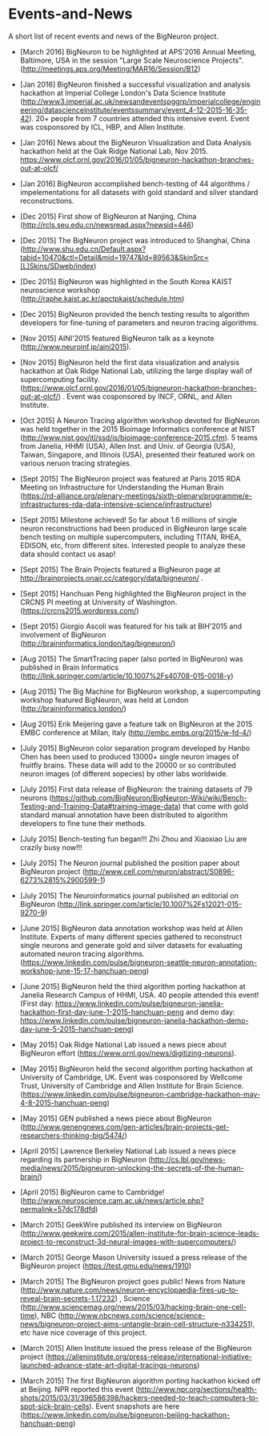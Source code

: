 # Events-and-News

A short list of recent events and news of the BigNeuron project.

* [March 2016] BigNeuron to be highlighted at APS'2016 Annual Meeting, Baltimore, USA in the session "Large Scale Neuroscience Projects". (http://meetings.aps.org/Meeting/MAR16/Session/B12)

* [Jan 2016] BigNeuron finished a successful visualization and analysis hackathon at Imperial College London's Data Science Institute (http://www3.imperial.ac.uk/newsandeventspggrp/imperialcollege/engineering/datascienceinstitute/eventssummary/event_4-12-2015-16-35-42). 20+ people from 7 countries attended this intensive event. Event was cosponsored by ICL, HBP, and Allen Institute.

* [Jan 2016] News about the BigNeuron Visualization and Data Analysis hackathon held at the Oak Ridge National Lab, Nov 2015. https://www.olcf.ornl.gov/2016/01/05/bigneuron-hackathon-branches-out-at-olcf/

* [Jan 2016] BigNeuron accomplished bench-testing of 44 algorithms / impelementations for all datasets with gold standard and silver standard reconstructions.

* [Dec 2015] First show of BigNeuron at Nanjing, China (http://rcls.seu.edu.cn/newsread.aspx?newsid=446)

* [Dec 2015] The BigNeuron project was introduced to Shanghai, China (http://www.shu.edu.cn/Default.aspx?tabid=10470&ctl=Detail&mid=19747&Id=89563&SkinSrc=[L]Skins/SDweb/index) 

* [Dec 2015] BigNeuron was highlighted in the South Korea KAIST neuroscience workshop (http://raphe.kaist.ac.kr/apctpkaist/schedule.htm)

* [Dec 2015] BigNeuron provided the bench testing results to algorithm developers for fine-tuning of parameters and neuron tracing algorithms.

* [Nov 2015] AINI'2015 featured BigNeuron talk as a keynote (http://www.neuroinf.jp/aini2015).

* [Nov 2015] BigNeuron held the first data visualization and analysis hackathon at Oak Ridge National Lab, utilizing the large display wall of supercomputing facility. (https://www.olcf.ornl.gov/2016/01/05/bigneuron-hackathon-branches-out-at-olcf/) . Event was cosponsored by INCF, ORNL, and Allen Institute.

* [Oct 2015] A Neuron Tracing algorithm workshop devoted for BigNeuron was held together in the 2015 Bioimage Informatics conference at NIST (http://www.nist.gov/itl/ssd/is/bioimage-conference-2015.cfm). 5 teams from Janelia, HHMI (USA), Allen Inst. and Univ. of Georgia (USA), Taiwan, Singapore, and Illinois (USA), presented their featured work on various neruon tracing strategies.

* [Sept 2015] The BigNeuron project was featured at Paris 2015 RDA Meeting on Infrastructure for Understanding the Human Brain (https://rd-alliance.org/plenary-meetings/sixth-plenary/programme/e-infrastructures-rda-data-intensive-science/infrastructure)

* [Sept 2015] Milestone achieved! So far about 1.6 millions of single neuron reconstructions had been produced in BigNeuron large scale bench testing on multiple supercomputers, including TITAN, RHEA, EDISON, etc, from different sites. Interested people to analyze these data should contact us asap! 

* [Sept 2015] The Brain Projects featured a BigNeuron page at http://brainprojects.onair.cc/category/data/bigneuron/ .

* [Sept 2015] Hanchuan Peng highlighted the BigNeuron project in the CRCNS PI meeting at University of Washington. (https://crcns2015.wordpress.com/)

* [Sept 2015] Giorgio Ascoli was featured for his talk at BIH'2015 and involvement of BigNeuron (http://braininformatics.london/tag/bigneuron/)

* [Aug 2015] The SmartTracing paper (also ported in BigNeuron) was published in Brain Informatics (http://link.springer.com/article/10.1007%2Fs40708-015-0018-y)

* [Aug 2015] The Big Machine for BigNeuron workshop, a supercomputing workshop featured BigNeuron, was held at London (http://braininformatics.london/)

* [Aug 2015] Erik Meijering gave a feature talk on BigNeuron at the 2015 EMBC conference at Milan, Italy (http://embc.embs.org/2015/w-fd-4/)

* [July 2015] BigNeuron color separation program developed by Hanbo Chen has been used to produced 13000+ single neuron images of fruitfly brains. These data will add to the 20000 or so contributed neuron images (of different sopecies) by other labs worldwide.

* [July 2015] First data release of BigNeuron: the training datasets of 79 neurons (https://github.com/BigNeuron/BigNeuron-Wiki/wiki/Bench-Testing-and-Training-Data#training-image-data) that come with gold standard manual annotation have been distributed to algorithm developers to fine tune their methods.

* [July 2015] Bench-testing fun began!!! Zhi Zhou and Xiaoxiao Liu are crazily busy now!!!

* [July 2015] The Neuron journal published the position paper about BigNeuron project (http://www.cell.com/neuron/abstract/S0896-6273%2815%2900599-1) 

* [July 2015] The Neuroinformatics journal published an editorial on BigNeuron  (http://link.springer.com/article/10.1007%2Fs12021-015-9270-9)

* [June 2015] BigNeuron data annotation workshop was held at Allen Institute. Experts of many different species gathered to reconstruct single neurons and generate gold and silver datasets for evaluating automated neuron tracing algorithms. (https://www.linkedin.com/pulse/bigneuron-seattle-neuron-annotation-workshop-june-15-17-hanchuan-peng) 

* [June 2015] BigNeuron held the third algorithm porting hackathon at Janelia Research Campus of HHMI, USA. 40 people attended this event! (First day: https://www.linkedin.com/pulse/bigneuron-janelia-hackathon-first-day-june-1-2015-hanchuan-peng and demo day: https://www.linkedin.com/pulse/bigneuron-janelia-hackathon-demo-day-june-5-2015-hanchuan-peng)

* [May 2015] Oak Ridge National Lab issued a news piece about BigNeuron effort (https://www.ornl.gov/news/digitizing-neurons). 

* [May 2015] BigNeuron held the second algorithm porting hackathon at University of Cambridge, UK. Event was cosponsored by Wellcome Trust, University of Cambridge and Allen Institute for Brain Science. (https://www.linkedin.com/pulse/bigneuron-cambridge-hackathon-may-4-8-2015-hanchuan-peng)

* [May 2015] GEN published a news piece about BigNeuron (http://www.genengnews.com/gen-articles/brain-projects-get-researchers-thinking-big/5474/)

* [April 2015] Lawrence Berkeley National Lab issued a news piece regarding its partnership in BigNeuron (http://cs.lbl.gov/news-media/news/2015/bigneuron-unlocking-the-secrets-of-the-human-brain/)

* [April 2015] BigNeuron came to Cambridge! (http://www.neuroscience.cam.ac.uk/news/article.php?permalink=57dc178dfd)

* [March 2015] GeekWire published its interview on BigNeuron (http://www.geekwire.com/2015/allen-institute-for-brain-science-leads-project-to-reconstruct-3d-neural-images-with-supercomputers/)

* [March 2015] George Mason University issued a press release of the BigNeuron project (https://test.gmu.edu/news/1910)

* [March 2015] The BigNeuron project goes public! News from Nature (http://www.nature.com/news/neuron-encyclopaedia-fires-up-to-reveal-brain-secrets-1.17232) , Science (http://www.sciencemag.org/news/2015/03/hacking-brain-one-cell-time), NBC (http://www.nbcnews.com/science/science-news/bigneuron-project-aims-untangle-brain-cell-structure-n334251), etc have nice coverage of this project.

* [March 2015] Allen Institute issued the press release of the BigNeuron project (https://alleninstitute.org/press-release/international-initiative-launched-advance-state-art-digital-tracings-neurons)

* [March 2015] The first BigNeuron algorithm porting hackathon kicked off at Beijing. NPR reported this event (http://www.npr.org/sections/health-shots/2015/03/31/396586398/hackers-needed-to-teach-computers-to-spot-sick-brain-cells). Event snapshots are here (https://www.linkedin.com/pulse/bigneuron-beijing-hackathon-hanchuan-peng)
